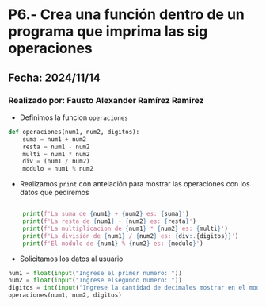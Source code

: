 # P6.- Crea una función dentro de un programa que imprima las sig operaciones
## Fecha: 2024/11/14
### Realizado por: Fausto Alexander Ramírez Ramirez

- Definimos la funcion `operaciones`
``` python
def operaciones(num1, num2, digitos):
    suma = num1 + num2
    resta = num1 - num2
    multi = num1 * num2
    div = (num1 / num2)
    modulo = num1 % num2
```
- Realizamos `print` con antelación para mostrar las operaciones con los datos que pediremos
``` python

    print(f'La suma de {num1} + {num2} es: {suma}')
    print(f'La resta de {num1} - {num2} es: {resta}')
    print(f'La multiplicacion de {num1} * {num2} es: {multi}')
    print(f'La división de {num1} / {num2} es: {div:.{digitos}}')
    print(f'El modulo de {num1} % {num2} es: {modulo}')
```
- Solicitamos los datos al usuario
``` python
num1 = float(input("Ingrese el primer numero: "))
num2 = float(input("Ingrese elsegundo numero: "))
digitos = int(input("Ingrese la cantidad de decimales mostrar en el modulo: ")) 
operaciones(num1, num2, digitos)
